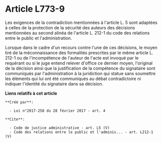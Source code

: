 # Article L773-9

Les exigences de la contradiction mentionnées à l'article L. 5 sont adaptées à celles de la protection de la sécurité des
auteurs des décisions mentionnées au second alinéa de l'article L. 212-1 du code des relations entre le public et
l'administration. 

Lorsque dans le cadre d'un recours contre l'une de ces décisions, le moyen tiré de la méconnaissance des formalités
prescrites par le même article L. 212-1 ou de l'incompétence de l'auteur de l'acte est invoqué par le requérant ou si le juge
entend relever d'office ce dernier moyen, l'original de la décision ainsi que la justification de la compétence du signataire
sont communiqués par l'administration à la juridiction qui statue sans soumettre les éléments qui lui ont été communiqués au
débat contradictoire ni indiquer l'identité du signataire dans sa décision.

**Liens relatifs à cet article**

	**Créé par**:

	  - Loi n°2017-258 du 28 février 2017 - art. 4

	**Cite**:

	  - Code de justice administrative - art. L5 (V)
	  - Code des relations entre le public et l'adminis... - art. L212-1 (V)
